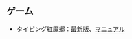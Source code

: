 ## ゲーム
- タイピング紅魔郷：[最新版](https://github.com/mamorum/works/releases/tag/thtype06)、[マニュアル](https://web-dev.hatenablog.com/entry/nijisousaku/touhou/game/typing/koumakyou/manual/table-of-contents)
